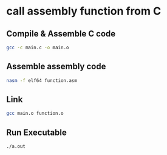 # call assembly function from C

## Compile & Assemble C code

```sh
gcc -c main.c -o main.o
```

## Assemble assembly code

```sh
nasm -f elf64 function.asm
```

## Link

```sh
gcc main.o function.o
```

## Run Executable

```sh
./a.out
```